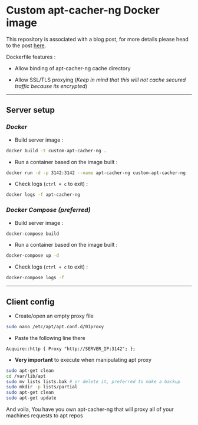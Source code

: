 # Custom apt-cacher-ng Docker image

This repository is associated with a blog post, for more details please head to the post [here](https://razinj.dev/build-and-run-apt-cacher-ng-proxy-in-docker).

Dockerfile features :

- Allow binding of apt-cacher-ng cache directory

- Allow SSL/TLS proxying (_Keep in mind that this will not cache secured traffic because its encrypted_)

---

## **Server setup**

### _Docker_

- Build server image :

```bash
docker build -t custom-apt-cacher-ng .
```

- Run a container based on the image built :

```bash
docker run -d -p 3142:3142 --name apt-cacher-ng custom-apt-cacher-ng
```

- Check logs (`ctrl + c` to exit) :

```bash
docker logs -f apt-cacher-ng
```

### _Docker Compose (preferred)_

- Build server image :

```bash
docker-compose build
```

- Run a container based on the image built :

```bash
docker-compose up -d
```

- Check logs (`ctrl + c` to exit) :

```bash
docker-compose logs -f
```

---

## Client config

- Create/open an empty proxy file

```bash
sudo nano /etc/apt/apt.conf.d/01proxy
```

- Paste the following line there

`Acquire::http { Proxy "http://SERVER_IP:3142"; };`

- **Very important** to execute when manipulating apt proxy

```bash
sudo apt-get clean
cd /var/lib/apt
sudo mv lists lists.bak # or delete it, preferred to make a backup
sudo mkdir -p lists/partial
sudo apt-get clean
sudo apt-get update
```

And voila, You have you own apt-cacher-ng that will proxy all of your machines requests to apt repos
